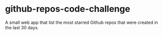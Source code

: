 # github-repos-code-challenge
A small web app that list the most starred Github repos that were created in the last 30 days. 
